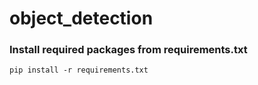 # object_detection

### Install required packages from requirements.txt

`pip install -r requirements.txt`

